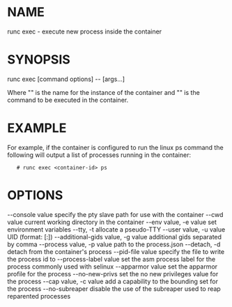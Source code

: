 # NAME
   runc exec - execute new process inside the container

# SYNOPSIS
   runc exec [command options] <container-id> -- <container command> [args...]

Where "<container-id>" is the name for the instance of the container and
"<container command>" is the command to be executed in the container.

# EXAMPLE
For example, if the container is configured to run the linux ps command the
following will output a list of processes running in the container:

       # runc exec <container-id> ps

# OPTIONS
   --console value                          specify the pty slave path for use with the container
   --cwd value                              current working directory in the container
   --env value, -e value                    set environment variables
   --tty, -t                                allocate a pseudo-TTY
   --user value, -u value                   UID (format: <uid>[:<gid>])
   --additional-gids value, -g value        additional gids separated by comma
   --process value, -p value                path to the process.json
   --detach, -d                             detach from the container's process
   --pid-file value                         specify the file to write the process id to
   --process-label value                    set the asm process label for the process commonly used with selinux
   --apparmor value                         set the apparmor profile for the process
   --no-new-privs                           set the no new privileges value for the process
   --cap value, -c value                    add a capability to the bounding set for the process
   --no-subreaper                           disable the use of the subreaper used to reap reparented processes
